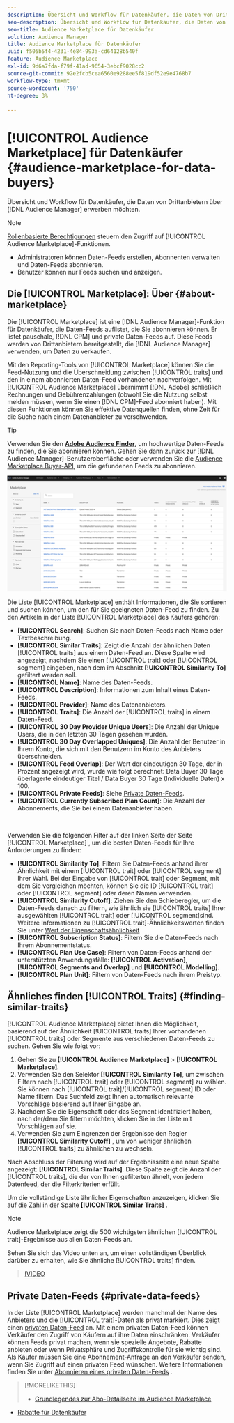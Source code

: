 ```yaml
---
description: Übersicht und Workflow für Datenkäufer, die Daten von Drittanbietern aus Audience Manager erwerben möchten
seo-description: Übersicht und Workflow für Datenkäufer, die Daten von Drittanbietern aus Audience Manager erwerben möchten
seo-title: Audience Marketplace für Datenkäufer
solution: Audience Manager
title: Audience Marketplace für Datenkäufer
uuid: f505b5f4-4231-4e84-993a-cd64128b540f
feature: Audience Marketplace
exl-id: 9d6a7fda-f79f-41ad-9654-3ebcf9028cc2
source-git-commit: 92e2fcb5cea6560e9288ee5f819df52e9e4768b7
workflow-type: tm+mt
source-wordcount: '750'
ht-degree: 3%

---
```


# [!UICONTROL Audience Marketplace] für Datenkäufer  {#audience-marketplace-for-data-buyers}

Übersicht und Workflow für Datenkäufer, die Daten von Drittanbietern über [!DNL Audience Manager] erwerben möchten.

>[!NOTE]
>[Rollenbasierte Berechtigungen](../../../reporting/reports-dashboard.md) steuern den Zugriff auf [!UICONTROL Audience Marketplace]-Funktionen.
>
>* Administratoren können Daten-Feeds erstellen, Abonnenten verwalten und Daten-Feeds abonnieren.
>* Benutzer können nur Feeds suchen und anzeigen.


## Die [!UICONTROL Marketplace]: Über {#about-marketplace}

Die [!UICONTROL Marketplace] ist eine [!DNL Audience Manager]-Funktion für Datenkäufer, die Daten-Feeds auflistet, die Sie abonnieren können. Er listet pauschale, [!DNL CPM] und private Daten-Feeds auf. Diese Feeds werden von Drittanbietern bereitgestellt, die [!DNL Audience Manager] verwenden, um Daten zu verkaufen.

Mit den Reporting-Tools von [!UICONTROL Marketplace] können Sie die Feed-Nutzung und die Überschneidung zwischen [!UICONTROL traits] und den in einem abonnierten Daten-Feed vorhandenen nachverfolgen. Mit [!UICONTROL Audience Marketplace] übernimmt [!DNL Adobe] schließlich Rechnungen und Gebührenzahlungen (obwohl Sie die Nutzung selbst melden müssen, wenn Sie einen [!DNL CPM]-Feed abonniert haben). Mit diesen Funktionen können Sie effektive Datenquellen finden, ohne Zeit für die Suche nach einem Datenanbieter zu verschwenden.

>[!TIP]
>
>Verwenden Sie den **[Adobe Audience Finder](https://www.adobe-audience-finder.com/)**, um hochwertige Daten-Feeds zu finden, die Sie abonnieren können. Gehen Sie dann zurück zur [!DNL Audience Manager]-Benutzeroberfläche oder verwenden Sie die [Audience Marketplace Buyer-API](https://bank.demdex.com/portal/swagger/index.html#/Audience_Marketplace_Buyer_API), um die gefundenen Feeds zu abonnieren.

![Buyer-Marketplace-overview](assets/buyer-marketplace-overview.png)

Die Liste [!UICONTROL Marketplace] enthält Informationen, die Sie sortieren und suchen können, um den für Sie geeigneten Daten-Feed zu finden. Zu den Artikeln in der Liste [!UICONTROL Marketplace] des Käufers gehören:

* **[!UICONTROL Search]**: Suchen Sie nach Daten-Feeds nach Name oder Textbeschreibung.
* **[!UICONTROL Similar Traits]**: Zeigt die Anzahl der ähnlichen Daten  [!UICONTROL traits] aus einem Daten-Feed an. Diese Spalte wird angezeigt, nachdem Sie einen [!UICONTROL trait] oder [!UICONTROL segment] eingeben, nach dem im Abschnitt **[!UICONTROL Similarity To]** gefiltert werden soll.
* **[!UICONTROL Name]**: Name des Daten-Feeds.
* **[!UICONTROL Description]**: Informationen zum Inhalt eines Daten-Feeds.
* **[!UICONTROL Provider]**: Name des Datenanbieters.
* **[!UICONTROL Traits]**: Die Anzahl der  [!UICONTROL traits] in einem Daten-Feed.
* **[!UICONTROL 30 Day Provider Unique Users]**: Die Anzahl der Unique Users, die in den letzten 30 Tagen gesehen wurden.
* **[!UICONTROL 30 Day Overlapped Uniques]**: Die Anzahl der Benutzer in Ihrem Konto, die sich mit den Benutzern im Konto des Anbieters überschneiden.
* **[!UICONTROL Feed Overlap]**: Der Wert der eindeutigen 30 Tage, der in Prozent angezeigt wird, wurde wie folgt berechnet: Data Buyer 30 Tage überlagerte eindeutiger Titel / Data Buyer 30 Tage (Individuelle Daten) x 100.
* **[!UICONTROL Private Feeds]**: Siehe  [Private Daten-Feeds](../../../features/audience-marketplace/marketplace-private-feeds.md).
* **[!UICONTROL Currently Subscribed Plan Count]**: Die Anzahl der Abonnements, die Sie bei einem Datenanbieter haben.

 

Verwenden Sie die folgenden Filter auf der linken Seite der Seite [!UICONTROL Marketplace] , um die besten Daten-Feeds für Ihre Anforderungen zu finden:

* **[!UICONTROL Similarity To]**: Filtern Sie Daten-Feeds anhand ihrer Ähnlichkeit mit einem  [!UICONTROL trait] oder  [!UICONTROL segment] Ihrer Wahl. Bei der Eingabe von [!UICONTROL trait] oder Segment, mit dem Sie vergleichen möchten, können Sie die ID [!UICONTROL trait] oder [!UICONTROL segment] oder deren Namen verwenden.
* **[!UICONTROL Similarity Cutoff]**: Ziehen Sie den Schieberegler, um die Daten-Feeds danach zu filtern, wie ähnlich sie  [!UICONTROL traits] Ihrer ausgewählten  [!UICONTROL trait] oder  [!UICONTROL segment]sind. Weitere Informationen zu [!UICONTROL trait]-Ähnlichkeitswerten finden Sie unter [Wert der Eigenschaftsähnlichkeit](../../segments/trait-recommendations.md#trait-similarity-score)
* **[!UICONTROL Subscription Status]**: Filtern Sie die Daten-Feeds nach Ihrem Abonnementstatus.
* **[!UICONTROL Plan Use Case]**: Filtern von Daten-Feeds anhand der unterstützten Anwendungsfälle:  **[!UICONTROL Activation]**,  **[!UICONTROL Segments and Overlap]** und  **[!UICONTROL Modelling]**.
* **[!UICONTROL Plan Unit]**: Filtern von Daten-Feeds nach ihrem Preistyp.

## Ähnliches finden [!UICONTROL Traits] {#finding-similar-traits}

[!UICONTROL Audience Marketplace] bietet Ihnen die Möglichkeit, basierend auf der Ähnlichkeit  [!UICONTROL traits] Ihrer vorhandenen  [!UICONTROL traits] oder Segmente aus verschiedenen Daten-Feeds zu suchen. Gehen Sie wie folgt vor:

1. Gehen Sie zu **[!UICONTROL Audience Marketplace]** > **[!UICONTROL Marketplace]**.
2. Verwenden Sie den Selektor **[!UICONTROL Similarity To]**, um zwischen Filtern nach [!UICONTROL trait] oder [!UICONTROL segment] zu wählen. Sie können nach [!UICONTROL trait]/[!UICONTROL segment] ID oder Name filtern. Das Suchfeld zeigt Ihnen automatisch relevante Vorschläge basierend auf Ihrer Eingabe an.
3. Nachdem Sie die Eigenschaft oder das Segment identifiziert haben, nach der/dem Sie filtern möchten, klicken Sie in der Liste mit Vorschlägen auf sie.
4. Verwenden Sie zum Eingrenzen der Ergebnisse den Regler **[!UICONTROL Similarity Cutoff]** , um von weniger ähnlichen [!UICONTROL traits] zu ähnlichen zu wechseln.

Nach Abschluss der Filterung wird auf der Ergebnisseite eine neue Spalte angezeigt: **[!UICONTROL Similar Traits]**. Diese Spalte zeigt die Anzahl der [!UICONTROL traits], die der von Ihnen gefilterten ähnelt, von jedem Datenfeed, der die Filterkriterien erfüllt.

Um die vollständige Liste ähnlicher Eigenschaften anzuzeigen, klicken Sie auf die Zahl in der Spalte **[!UICONTROL Similar Traits]** .

>[!NOTE]
>
> Audience Marketplace zeigt die 500 wichtigsten ähnlichen [!UICONTROL trait]-Ergebnisse aus allen Daten-Feeds an.

Sehen Sie sich das Video unten an, um einen vollständigen Überblick darüber zu erhalten, wie Sie ähnliche [!UICONTROL traits] finden.

>[!VIDEO](https://video.tv.adobe.com/v/29370/)

## Private Daten-Feeds {#private-data-feeds}

In der Liste [!UICONTROL Marketplace] werden manchmal der Name des Anbieters und die [!UICONTROL trait]-Daten als privat markiert. Dies zeigt einen [privaten Daten-Feed](../../../features/audience-marketplace/marketplace-private-feeds.md) an. Mit einem privaten Daten-Feed können Verkäufer den Zugriff von Käufern auf ihre Daten einschränken. Verkäufer können Feeds privat machen, wenn sie spezielle Angebote, Rabatte anbieten oder wenn Privatsphäre und Zugriffskontrolle für sie wichtig sind. Als Käufer müssen Sie eine Abonnement-Anfrage an den Verkäufer senden, wenn Sie Zugriff auf einen privaten Feed wünschen. Weitere Informationen finden Sie unter [Abonnieren eines privaten Daten-Feeds](../../../features/audience-marketplace/marketplace-data-buyers/marketplace-manage-subscriptions.md#subscript-private-data-feed) .

>[!MORELIKETHIS]
>
>* [Grundlegendes zur Abo-Detailseite im Audience Marketplace](../../../features/audience-marketplace/marketplace-data-buyers/marketplace-manage-subscriptions.md#marketplace-buyer-details)
* [Rabatte für Datenkäufer](../../../features/audience-marketplace/marketplace-data-buyers/marketplace-manage-subscriptions.md#buyer-discount)

